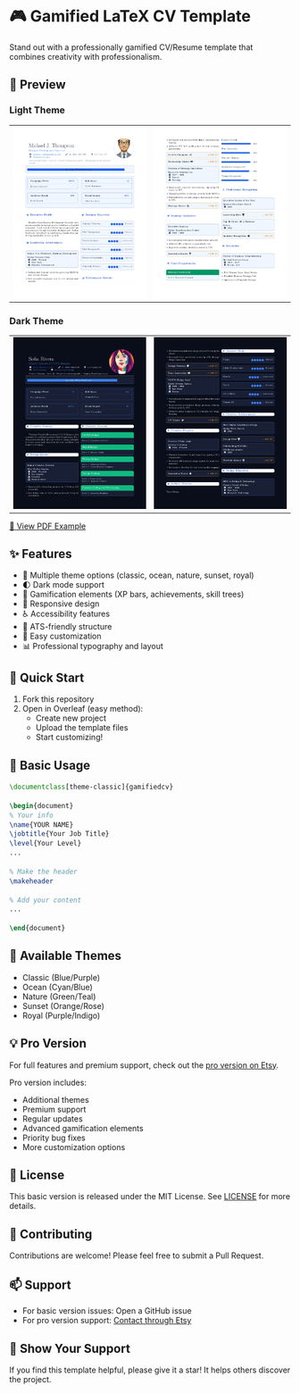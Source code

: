 # 🎮 Gamified LaTeX CV Template

Stand out with a professionally gamified CV/Resume template that combines creativity with professionalism.

## 📸 Preview

### Light Theme
<table>
<tr>
<td width="50%">
<img src="assets/lightVersion1.jpg" alt="Light Version Preview"/>
</td>
<td width="50%">
<img src="assets/lightVersion2.jpg" alt="Light Version Detailed"/>
</td>
</tr>
</table>

### Dark Theme
<table>
<tr>
<td width="50%">
<img src="assets/darkVersion1.jpg" alt="Dark Version Preview"/>
</td>
<td width="50%">
<img src="assets/darkVersion2.jpg" alt="Dark Version Detailed"/>
</td>
</tr>
</table>

[📄 View PDF Example](assets/darkVersion.pdf)

## ✨ Features

- 🎨 Multiple theme options (classic, ocean, nature, sunset, royal)
- 🌓 Dark mode support
- 🎯 Gamification elements (XP bars, achievements, skill trees)
- 📱 Responsive design
- ♿ Accessibility features
- 🤖 ATS-friendly structure
- 🔧 Easy customization
- 📊 Professional typography and layout

## 🚀 Quick Start

1. Fork this repository
2. Open in Overleaf (easy method):
   - Create new project
   - Upload the template files
   - Start customizing!

## 📝 Basic Usage

```latex
\documentclass[theme-classic]{gamifiedcv}

\begin{document}
% Your info
\name{YOUR NAME}
\jobtitle{Your Job Title}
\level{Your Level}
...

% Make the header
\makeheader

% Add your content
...

\end{document}
```

## 🎨 Available Themes

- Classic (Blue/Purple)
- Ocean (Cyan/Blue)
- Nature (Green/Teal)
- Sunset (Orange/Rose)
- Royal (Purple/Indigo)

## 💡 Pro Version

For full features and premium support, check out the [pro version on Etsy](https://www.etsy.com/listing/1858429103/professional-gamified-latex-resume).

Pro version includes:
- Additional themes
- Premium support
- Regular updates
- Advanced gamification elements
- Priority bug fixes
- More customization options

## 📄 License

This basic version is released under the MIT License. See [LICENSE](LICENSE) for more details.

## 🤝 Contributing

Contributions are welcome! Please feel free to submit a Pull Request.

## 📫 Support

- For basic version issues: Open a GitHub issue
- For pro version support: [Contact through Etsy](https://www.etsy.com/listing/1858429103/professional-gamified-latex-resume)

## 🌟 Show Your Support

If you find this template helpful, please give it a star! It helps others discover the project.